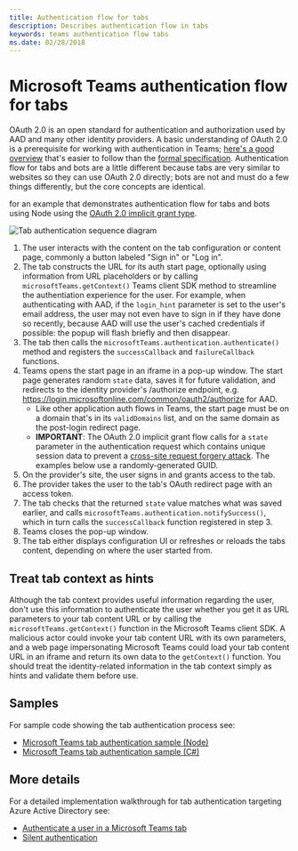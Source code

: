 ```yaml
---
title: Authentication flow for tabs
description: Describes authentication flow in tabs
keywords: teams authentication flow tabs
ms.date: 02/28/2018
---
```

# Microsoft Teams authentication flow for tabs

OAuth 2.0 is an open standard for authentication and authorization used by AAD and many other identity providers. A basic understanding of OAuth 2.0 is a prerequisite for working with authentication in Teams; [here's a good overview](https://aaronparecki.com/oauth-2-simplified/) that's easier to follow than the [formal specification](https://oauth.net/2/). Authentication flow for tabs and bots are a little different because tabs are very similar to websites so they can use OAuth 2.0 directly; bots are not and must do a few things differently, but the core concepts are identical.


for an example that demonstrates authentication flow for tabs and bots using Node using the [OAuth 2.0 implicit grant type](https://oauth.net/2/grant-types/implicit/).

![Tab authentication sequence diagram](~/assets/images/authentication/tab_auth_sequence_diagram.png)

1. The user interacts with the content on the tab configuration or content page, commonly a button labeled "Sign in" or "Log in".
2. The tab constructs the URL for its auth start page, optionally using information from URL placeholders or by calling `microsoftTeams.getContext()` Teams client SDK method to streamline the authentiation experience for the user. For example, when authenticating with AAD, if the `login_hint` parameter is set to the user's email address, the user may not even have to sign in if they have done so recently, because AAD will use the user's cached credentials if possible: the popup will flash briefly and then disappear.
3. The tab then calls the `microsoftTeams.authentication.authenticate()` method and registers the `successCallback` and `failureCallback` functions.
4. Teams opens the start page in an iframe in a pop-up window. The start page generates random `state` data, saves it for future validation, and redirects to the identity provider's /authorize endpoint, e.g. https://login.microsoftonline.com/common/oauth2/authorize for AAD.
    * Like other application auth flows in Teams, the start page must be on a domain that's in its `validDomains` list, and on the same domain as the post-login redirect page.
    * **IMPORTANT**: The OAuth 2.0 implicit grant flow calls for a `state` parameter in the authentication request which contains unique session data to prevent a [cross-site request forgery attack](https://en.wikipedia.org/wiki/Cross-site_request_forgery). The examples below use a randomly-generated GUID.
5. On the provider's site, the user signs in and grants access to the tab.
6. The provider takes the user to the tab's OAuth redirect page with an access token.
7. The tab checks that the returned `state` value matches what was saved earlier, and calls `microsoftTeams.authentication.notifySuccess()`, which in turn calls the `successCallback` function registered in step 3.
8. Teams closes the pop-up window.
9. The tab either displays configuration UI or refreshes or reloads the tabs content, depending on where the user started from.

## Treat tab context as hints

Although the tab context provides useful information regarding the user, don't use this information to authenticate the user whether you get it as URL parameters to your tab content URL or by calling the `microsoftTeams.getContext()` function in the Microsoft Teams client SDK. A malicious actor could invoke your tab content URL with its own parameters, and a web page impersonating Microsoft Teams could load your tab content URL in an iframe and return its own data to the `getContext()` function. You should treat the identity-related information in the tab context simply as hints and validate them before use.

## Samples

For sample code showing the tab authentication process see:

* [Microsoft Teams tab authentication sample (Node)](https://github.com/OfficeDev/microsoft-teams-sample-complete-node)
* [Microsoft Teams tab authentication sample (C#)](https://github.com/OfficeDev/microsoft-teams-sample-complete-csharp)

## More details

For a detailed implementation walkthrough for tab authentication targeting Azure Active Directory see:

* [Authenticate a user in a Microsoft Teams tab](~/concepts/authentication/auth-tab-AAD)
* [Silent authentication](~/concepts/authentication/auth-silent-AAD)

